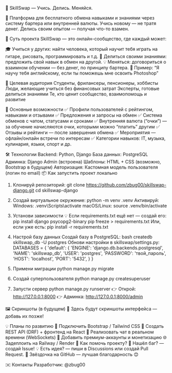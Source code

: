 🌟 SkillSwap — Учись. Делись. Меняйся.

🤝 Платформа для бесплатного обмена навыками и знаниями через систему бартера или внутренней валюты.
Учись новому — не тратя денег. Делись своим опытом — получая что-то взамен. 

🎯 Суть проекта
SkillSwap — это онлайн-сообщество, где каждый может:

🎓 Учиться у других: найти человека, который научит тебя играть на гитаре, рисовать, программировать и т.д.
🤲 Делиться своими знаниями: предложить свой навык в обмен на другой.
💡 Меняться: договориться о взаимном обучении — без денег, по принципу бартера.
💬 Пример:
“Я научу тебя английскому, если ты поможешь мне освоить Photoshop” 

👥 Целевая аудитория
Студенты, фрилансеры, пенсионеры, хоббисты
Люди, желающие учиться без финансовых затрат
Эксперты, готовые делиться знаниями
Те, кто ценит сообщество, взаимопомощь и развитие

🧩 Основные возможности
✅ Профили пользователей с рейтингом, навыками и отзывами
✅ Предложения и запросы на обмен
✅ Система обменов с чатом, статусами и сроками
✅ Внутренняя валюта (“очки”) — за обучение начисляются очки, которыми можно “платить” другим
✅ Отзывы и рейтинги — после завершения обмена
✅ Мероприятия — офлайн/онлайн встречи по интересам
✅ Категории навыков: IT, музыка, кулинария, языки, спорт и др.

🛠️ Технологии
Backend: Python, Django
База данных: PostgreSQL
Админка: Django Admin (встроена)
Шаблоны: HTML + CSS (возможно, Bootstrap в будущем)
Авторизация: Кастомная модель пользователя (логин по email)
📦 Как запустить проект локально

1. Клонируй репозиторий:
git clone https://github.com/zbug00/skillswap-django.git
cd skillswap-django

3. Создай виртуальное окружение:
python -m venv .venv
Активируй:
Windows:
.venv\Scripts\activate
macOS/Linux:
source .venv/bin/activate

5. Установи зависимости
💡 Если requirements.txt ещё нет — создай его: 
pip install django psycopg2-binary
pip freeze > requirements.txt
Или, если уже есть:
pip install -r requirements.txt

6. Настрой базу данных
Создай базу в PostgreSQL:
bash
createdb skillswap_db -U postgres
Обнови настройки в skillswap/settings.py:
DATABASES = {
    'default': {
        'ENGINE': 'django.db.backends.postgresql',
        'NAME': 'skillswap_db',
        'USER': 'postgres',
        'PASSWORD': 'твой_пароль',
        'HOST': 'localhost',
        'PORT': '5432',
    }
}
7. Примени миграции
python manage.py migrate
8. Создай суперпользователя
python manage.py createsuperuser
9. Запусти сервер
python manage.py runserver
👉 Открой: http://127.0.0.1:8000
👉 Админка: http://127.0.0.1:8000/admin

🖼️ Скриншоты (в будущем)
📸 Здесь будут скриншоты интерфейса — добавь их позже! 

💡 Планы по развитию
🎨 Подключить Bootstrap / Tailwind CSS
📱 Создать REST API (DRF) + фронтенд на React
💬 Реализовать чат в реальном времени (WebSockets)
🎁 Добавить премиум-аккаунты и монетизацию
🌐 Задеплоить на Railway / Render
🤝 Как помочь проекту?
🐛 Нашёл баг? — создай Issue!
💡 Есть идея? — пиши в Discussions или создай Pull Request.
🌟 Звёздочка на GitHub — лучшая благодарность 😊

✉️ Контакты
Разработчик: @zbug00
